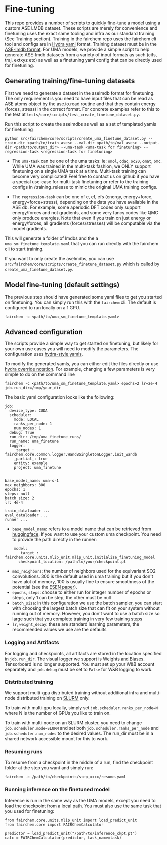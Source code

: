 # Fine-tuning

This repo provides a number of scripts to quickly fine-tune a model using a custom ASE LMDB dataset. These scripts are merely for convenience and finetuning uses the exact same tooling and infra as our standard training (See Training section). Training in the fairchem repo uses the fairchem cli tool and configs are in [Hydra yaml](https://hydra.cc/) format. Training dataset must be in the [ASE-lmdb format](https://wiki.fysik.dtu.dk/ase/ase/db/db.html#ase.db.core.connect). For UMA models, we provide a simple script to help generate ASE-lmdb datasets from a variety of input formats as such (cifs, traj, extxyz etc) as well as a finetuning yaml config that can be directly used for finetuning.

## Generating training/fine-tuning datasets
First we need to generate a dataset in the aselmdb format for finetuning. The only requirement is you need to have input files that can be read as ASE atoms object by the ase.io.read routine and that they contain energy (forces, stress) in the correct format. For concrete examples refer to this to the test at `tests/core/scripts/test_create_finetune_dataset.py`.

Run this script to create the aselmdbs as well as a set of templated yamls for finetuning

```
python src/fairchem/core/scripts/create_uma_finetune_dataset.py --train-dir <path/to/train_ases> --val-dir <path/to/val_ases> --output-dir <path/to/output_dir> --uma-task <uma-task for finetuning> --regression-task <regression-task for finetuning>
```

* The `uma-task` can be one of the uma tasks: ie: `omol`, `odac`, `oc20`, `omat`, `omc`. While UMA was trained in the multi-task fashion, we ONLY support finetuning on a single UMA task at a time. Multi-task training can become very complicated! Feel free to contact us on github if you have a special use-case for multi-task finetuning or refer to the training configs in /training_release to mimic the original UMA training configs.

* The `regression-task` can be one of e, ef, efs (energy, energy+force, energy+force+stress), depending on the data you have available in the ASE db. For example, some aperiodic DFT codes only support energy/forces and not gradients, and some very fancy codes like QMC only produce energies. Note that even if you train on just energy or energy/forces, all gradients (forces/stresses) will be computable via the model gradients.

This will generate a folder of lmdbs and the a `uma_sm_finetune_template.yaml` that you can run directly with the fairchem cli to start training.

If you want to only create the aselmdbs, you can use `src/fairchem/core/scripts/create_finetune_dataset.py` which is called by `create_uma_finetune_dataset.py`.

## Model fine-tuning (default settings)
The previous step should have generated some yaml files to get you started on finetuning. You can simply run this with the `fairchem` cli. The default is configured to run locally on a 1 GPU.

```
fairchem -c <path/to/uma_sm_finetune_template.yaml>
```

## Advanced configuration
The scripts provide a simple way to get started on finetuning, but likely for your own use cases you will need to modify the parameters. The configuration uses [hydra-style yamls](https://hydra.cc/).

To modify the generated yamls, you can either edit the files directly or use [hydra override notation](https://hydra.cc/docs/advanced/override_grammar/basic/). For example, changing a few parameters is very simple to do on the command line

```
fairchem -c <path/to/uma_sm_finetune_template.yaml> epochs=2 lr=2e-4 job.run_dir=/tmp/your_dir
```

The basic yaml configuration looks like the following:

```
job:
  device_type: CUDA
  scheduler:
    mode: LOCAL
    ranks_per_node: 1
    num_nodes: 1
  debug: True
  run_dir: /tmp/uma_finetune_runs/
  run_name: uma_finetune
  logger:
    _target_: fairchem.core.common.logger.WandBSingletonLogger.init_wandb
    _partial_: true
    entity: example
    project: uma_finetune


base_model_name: uma-s-1
max_neighbors: 300
epochs: 1
steps: null
batch_size: 2
lr: 4e-4

train_dataloader ...
eval_dataloader ...
runner ...
```

* `base_model_name`: refers to a model name that can be retrieved from [huggingface](https://huggingface.co/facebook/UMA). If you want to use your custom uma checkpoint. You need to provide the path directly in the runner:

```
    model:
      _target_: fairchem.core.units.mlip_unit.mlip_unit.initialize_finetuning_model
      checkpoint_location: /path/to/your/checkpoint.pt
```

* `max_neighbors`: the number of neighbors used for the equivariant SO2 convolutions. 300 is the default used in uma training but if you don't have alot of memory, 100 is usually fine to ensure smoothness of the potential (see the [ESEN paper](https://arxiv.org/abs/2502.12147)).
* `epochs`, `steps`: choose to either run for integer number of epochs or steps, only 1 can be step, the other must be null
* `batch_size`: in this configuration we use the batch sampler, you can start with choosing the largest batch size that can fit on your system without running out of memory. However, you don't want to use a batch size so large such that you complete training in very few training steps
* `lr`, `weight_decay`: these are standard learning parameters, the recommended values we use are the defaults

### Logging and Artifacts

For logging and checkpoints, all artifacts are stored in the location specified in `job.run_dir`. The visual logger we support is [Weights and Biases](https://wandb.ai/site/). Tensorboard is no longer supported. You must set up your W&B account separately and `job.debug` must be set to `False` for W&B logging to work.

### Distributed training

We support multi-gpu distributed training without additional infra and multi-node distributed training on [SLURM](https://slurm.schedmd.com/documentation.html) only.

To train with multi-gpu locally, simply set `job.scheduler.ranks_per_node=N` where N is the number of GPUs you like to train on.

To train with multi-node on an SLURM cluster, you need to change `job.scheduler.mode=SLURM` and set both `job.scheduler.ranks_per_node` and `job.scheduler.num_nodes` to the desired values. The run_dir must be in a shared network accessible mount for this to work.

### Resuming runs

To resume from a checkpoint in the middle of a run, find the checkpoint folder at the step you want and simply run:

```
fairchem -c /path/to/checkpoints/step_xxxx/resume.yaml
```

### Running inference on the finetuned model

Inference is run in the same way as the UMA models, except you need to load the checkpoint from a local path. You must also use the same task that you used for finetuning:

```
from fairchem.core.units.mlip_unit import load_predict_unit
from fairchem.core import FAIRChemCalculator

predictor = load_predict_unit("/path/to/inference_ckpt.pt")
calc = FAIRChemCalculator(predictor, task_name=task)
```
